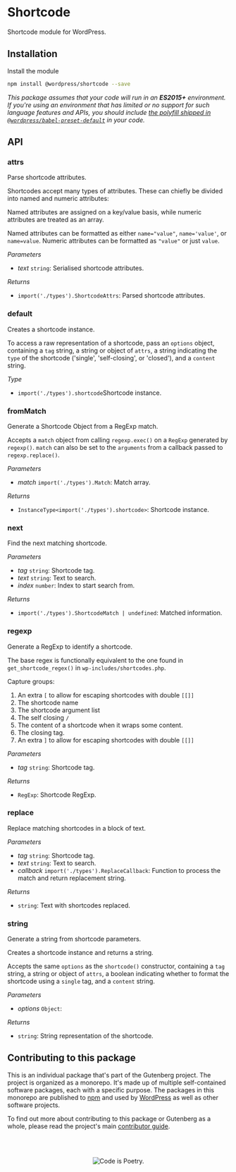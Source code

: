 # Shortcode

Shortcode module for WordPress.

## Installation

Install the module

```bash
npm install @wordpress/shortcode --save
```

_This package assumes that your code will run in an **ES2015+** environment. If you're using an environment that has limited or no support for such language features and APIs, you should include [the polyfill shipped in `@wordpress/babel-preset-default`](https://github.com/WordPress/gutenberg/tree/HEAD/packages/babel-preset-default#polyfill) in your code._

## API

<!-- START TOKEN(Autogenerated API docs) -->

### attrs

Parse shortcode attributes.

Shortcodes accept many types of attributes. These can chiefly be divided into named and numeric attributes:

Named attributes are assigned on a key/value basis, while numeric attributes are treated as an array.

Named attributes can be formatted as either `name="value"`, `name='value'`, or `name=value`. Numeric attributes can be formatted as `"value"` or just `value`.

_Parameters_

-   _text_ `string`: Serialised shortcode attributes.

_Returns_

-   `import('./types').ShortcodeAttrs`: Parsed shortcode attributes.

### default

Creates a shortcode instance.

To access a raw representation of a shortcode, pass an `options` object, containing a `tag` string, a string or object of `attrs`, a string indicating the `type` of the shortcode ('single', 'self-closing', or 'closed'), and a `content` string.

_Type_

-   `import('./types').shortcode`Shortcode instance.

### fromMatch

Generate a Shortcode Object from a RegExp match.

Accepts a `match` object from calling `regexp.exec()` on a `RegExp` generated by `regexp()`. `match` can also be set to the `arguments` from a callback passed to `regexp.replace()`.

_Parameters_

-   _match_ `import('./types').Match`: Match array.

_Returns_

-   `InstanceType<import('./types').shortcode>`: Shortcode instance.

### next

Find the next matching shortcode.

_Parameters_

-   _tag_ `string`: Shortcode tag.
-   _text_ `string`: Text to search.
-   _index_ `number`: Index to start search from.

_Returns_

-   `import('./types').ShortcodeMatch | undefined`: Matched information.

### regexp

Generate a RegExp to identify a shortcode.

The base regex is functionally equivalent to the one found in `get_shortcode_regex()` in `wp-includes/shortcodes.php`.

Capture groups:

1.  An extra `[` to allow for escaping shortcodes with double `[[]]`
2.  The shortcode name
3.  The shortcode argument list
4.  The self closing `/`
5.  The content of a shortcode when it wraps some content.
6.  The closing tag.
7.  An extra `]` to allow for escaping shortcodes with double `[[]]`

_Parameters_

-   _tag_ `string`: Shortcode tag.

_Returns_

-   `RegExp`: Shortcode RegExp.

### replace

Replace matching shortcodes in a block of text.

_Parameters_

-   _tag_ `string`: Shortcode tag.
-   _text_ `string`: Text to search.
-   _callback_ `import('./types').ReplaceCallback`: Function to process the match and return replacement string.

_Returns_

-   `string`: Text with shortcodes replaced.

### string

Generate a string from shortcode parameters.

Creates a shortcode instance and returns a string.

Accepts the same `options` as the `shortcode()` constructor, containing a `tag` string, a string or object of `attrs`, a boolean indicating whether to format the shortcode using a `single` tag, and a `content` string.

_Parameters_

-   _options_ `Object`:

_Returns_

-   `string`: String representation of the shortcode.

<!-- END TOKEN(Autogenerated API docs) -->

## Contributing to this package

This is an individual package that's part of the Gutenberg project. The project is organized as a monorepo. It's made up of multiple self-contained software packages, each with a specific purpose. The packages in this monorepo are published to [npm](https://www.npmjs.com/) and used by [WordPress](https://make.wordpress.org/core/) as well as other software projects.

To find out more about contributing to this package or Gutenberg as a whole, please read the project's main [contributor guide](https://github.com/WordPress/gutenberg/tree/HEAD/CONTRIBUTING.md).

<br /><br /><p align="center"><img src="https://s.w.org/style/images/codeispoetry.png?1" alt="Code is Poetry." /></p>
